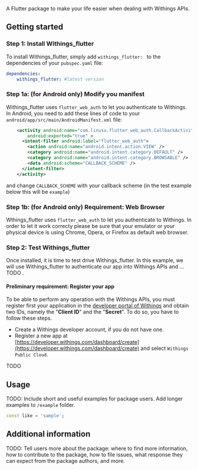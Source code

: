 <!-- 
This README describes the package. If you publish this package to pub.dev,
this README's contents appear on the landing page for your package.

For information about how to write a good package README, see the guide for
[writing package pages](https://dart.dev/guides/libraries/writing-package-pages). 

For general information about developing packages, see the Dart guide for
[creating packages](https://dart.dev/guides/libraries/create-library-packages)
and the Flutter guide for
[developing packages and plugins](https://flutter.dev/developing-packages). 
-->

A Flutter package to make your life easier when dealing with Withings APIs.

## Getting started

### Step 1: Install Withings_flutter

To install Withings_flutter, simply add `withings_flutter: ` to the dependencies of your `pubspec.yaml` file: 

```yaml
dependencies:
    withings_flutter: #latest version
```
### Step 1a: (for Android only) Modify you manifest

Withings_flutter uses `flutter_web_auth` to let you authenticate to Withings. In Android, you need to add these lines of code to your `android/app/src/main/AndroidManifest.xml` file:
```xml
    <activity android:name="com.linusu.flutter_web_auth.CallbackActivity"
        android:exported="true" >
      <intent-filter android:label="flutter_web_auth">
        <action android:name="android.intent.action.VIEW" />
        <category android:name="android.intent.category.DEFAULT" />
        <category android:name="android.intent.category.BROWSABLE" />
        <data android:scheme="CALLBACK_SCHEME" />
      </intent-filter>
    </activity>
```
and change ```CALLBACK_SCHEME``` with your callback scheme (in the test example below this will be ```example```)

### Step 1b: (for Android only) Requirement: Web Browser

Wthings_flutter uses `flutter_web_auth` to let you authenticate to Withings. In order to let it work correcty please be sure that your emulator or your physical device is using Chrome, Opera, or Firefox as default web browser. 

### Step 2: Test Withings_flutter

Once installed, it is time to test drive Withings_flutter. In this example, we will use Withings_flutter to authenticate our app into Withings APIs and  ... TODO . 

#### Preliminary requirement: Register your app 

To be able to perform any operation with the Withings APIs, you must register first your application in the [developer portal of Withings](https://developer.withings.com/dashboard/) and obtain two IDs, namely the "**Client ID**" and the "**Secret**". To do so, you have to follow these steps.

* Create a Withings developer account, if you do not have one.
* Register a new app at [https://developer.withings.com/dashboard/create](https://developer.withings.com/dashboard/create) and select `Withings Public Cloud`.
  
TODO

## Usage

TODO: Include short and useful examples for package users. Add longer examples
to `/example` folder. 

```dart
const like = 'sample';
```

## Additional information

TODO: Tell users more about the package: where to find more information, how to 
contribute to the package, how to file issues, what response they can expect 
from the package authors, and more.
